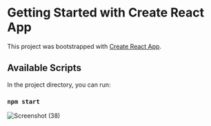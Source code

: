 # Getting Started with Create React App

This project was bootstrapped with [Create React App](https://github.com/facebook/create-react-app).

## Available Scripts

In the project directory, you can run:

### `npm start`

![Screenshot (38)](https://user-images.githubusercontent.com/88723508/128878765-2776d3a8-17ef-4273-afd5-c771997efc3e.png)

